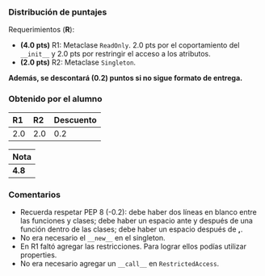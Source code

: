 ﻿### Distribución de puntajes

Requerimientos (**R**):

* **(4.0 pts)** R1: Metaclase `ReadOnly`. 2.0 pts por el coportamiento del `__init__` y 2.0 pts por restringir el acceso a los atributos.
* **(2.0 pts)** R2: Metaclase `Singleton`.

**Además, se descontará (0.2) puntos si no sigue formato de entrega.**

### Obtenido por el alumno
| R1 | R2 | Descuento |
|:---|:---|:----------|
| 2.0 | 2.0 | 0.2 |

| Nota |
|:-----|
| **4.8** |

### Comentarios

* Recuerda respetar PEP 8 (-0.2): debe haber dos líneas en blanco entre las funciones y clases; debe haber un espacio ante y después de una función dentro de las clases; debe haber un espacio después de **,**.
* No era necesario el ``__new__`` en el singleton.
* En R1 faltó agregar las restricciones. Para lograr ellos podías utilizar properties. 
* No era necesario agregar un ``__call__`` en ``RestrictedAccess``.